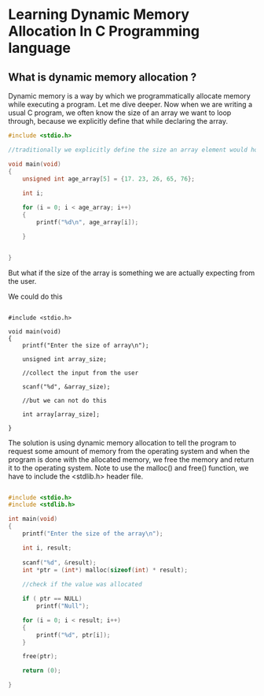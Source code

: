 # Learning Dynamic Memory Allocation In C Programming language 

## What is dynamic memory allocation ?

Dynamic memory is a way by which we programmatically allocate memory while executing a program. Let me dive deeper. Now when we are writing a usual C program, we often know the size of an array we want to loop through, because we explicitly define that while declaring the array.

``` c
#include <stdio.h>

//traditionally we explicitly define the size an array element would hold

void main(void)
{
	unsigned int age_array[5] = {17. 23, 26, 65, 76};
	
	int i;

	for (i = 0; i < age_array; i++)
	{
		printf("%d\n", age_array[i]);

	}


}

```

But what if the size of the array is something we are actually expecting from the user. 

We could do this

```

#include <stdio.h>

void main(void)
{
	printf("Enter the size of array\n");

	unsigned int array_size;

	//collect the input from the user

	scanf("%d", &array_size);
	
	//but we can not do this

	int array[array_size];

}

```
The solution is using dynamic memory allocation to tell the program to request some amount of memory from the operating system and when the program is done with the allocated memory, we free the memory and return it to the operating system. Note to use the malloc() and free() function, we have to include the <stdlib.h> header file.

``` c

#include <stdio.h>
#include <stdlib.h>

int main(void)
{
	printf("Enter the size of the array\n");

	int i, result;
	
	scanf("%d", &result);
	int *ptr = (int*) malloc(sizeof(int) * result);
	
	//check if the value was allocated 

	if ( ptr == NULL)
		printf("Null");

	for (i = 0; i < result; i++)
	{
		printf("%d", ptr[i]);
	}

	free(ptr);

	return (0);

}
```
